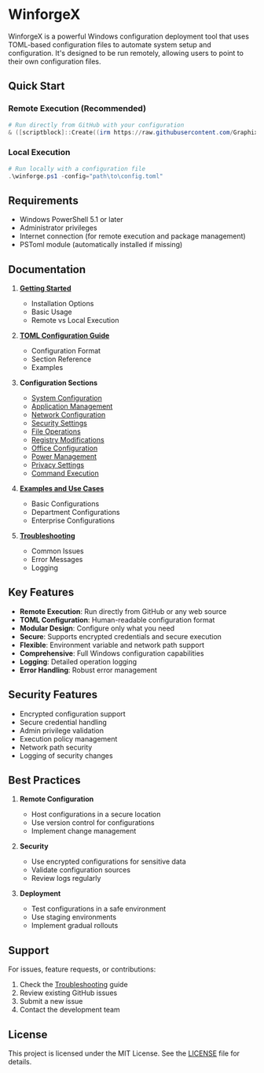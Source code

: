 # WinforgeX

WinforgeX is a powerful Windows configuration deployment tool that uses TOML-based configuration files to automate system setup and configuration. It's designed to be run remotely, allowing users to point to their own configuration files.

## Quick Start

### Remote Execution (Recommended)
```powershell
# Run directly from GitHub with your configuration
& ([scriptblock]::Create((irm https://raw.githubusercontent.com/Graphixa/WinforgeX/main/winforge.ps1))) -config "https://raw.githubusercontent.com/yourdomain/config.toml"
```

### Local Execution
```powershell
# Run locally with a configuration file
.\winforge.ps1 -config="path\to\config.toml"
```

## Requirements

- Windows PowerShell 5.1 or later
- Administrator privileges
- Internet connection (for remote execution and package management)
- PSToml module (automatically installed if missing)

## Documentation

1. **[Getting Started](Getting-Started)**
   - Installation Options
   - Basic Usage
   - Remote vs Local Execution

2. **[TOML Configuration Guide](TOML-Configuration-Guide)**
   - Configuration Format
   - Section Reference
   - Examples

3. **Configuration Sections**
   - [System Configuration](System-Configuration)
   - [Application Management](Application-Management)
   - [Network Configuration](Network-Configuration)
   - [Security Settings](Security-Settings)
   - [File Operations](File-Operations)
   - [Registry Modifications](Registry-Modifications)
   - [Office Configuration](Office-Configuration)
   - [Power Management](Power-Management)
   - [Privacy Settings](Privacy-Settings)
   - [Command Execution](Command-Execution)

4. **[Examples and Use Cases](Examples)**
   - Basic Configurations
   - Department Configurations
   - Enterprise Configurations

5. **[Troubleshooting](Troubleshooting)**
   - Common Issues
   - Error Messages
   - Logging

## Key Features

- **Remote Execution**: Run directly from GitHub or any web source
- **TOML Configuration**: Human-readable configuration format
- **Modular Design**: Configure only what you need
- **Secure**: Supports encrypted credentials and secure execution
- **Flexible**: Environment variable and network path support
- **Comprehensive**: Full Windows configuration capabilities
- **Logging**: Detailed operation logging
- **Error Handling**: Robust error management

## Security Features

- Encrypted configuration support
- Secure credential handling
- Admin privilege validation
- Execution policy management
- Network path security
- Logging of security changes

## Best Practices

1. **Remote Configuration**
   - Host configurations in a secure location
   - Use version control for configurations
   - Implement change management

2. **Security**
   - Use encrypted configurations for sensitive data
   - Validate configuration sources
   - Review logs regularly

3. **Deployment**
   - Test configurations in a safe environment
   - Use staging environments
   - Implement gradual rollouts

## Support

For issues, feature requests, or contributions:
1. Check the [Troubleshooting](Troubleshooting) guide
2. Review existing GitHub issues
3. Submit a new issue
4. Contact the development team

## License

This project is licensed under the MIT License. See the [LICENSE](LICENSE) file for details. 